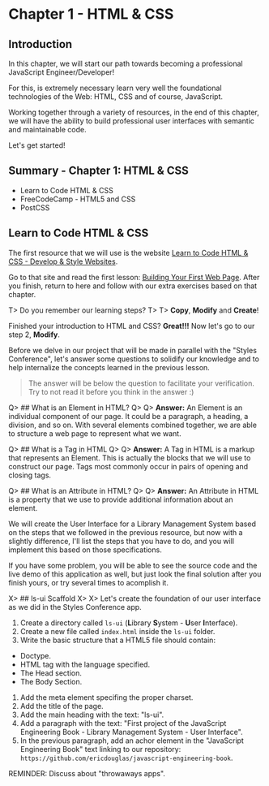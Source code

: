 # Chapter 1 - HTML & CSS

## Introduction
In this chapter, we will start our path towards becoming a professional JavaScript Engineer/Developer!

For this, is extremely necessary learn very well the foundational technologies of the Web: HTML, CSS and of course, JavaScript.

Working together through a variety of resources, in the end of this chapter, we will have the ability to build professional user interfaces with semantic and maintainable code.

Let's get started!

## Summary - Chapter 1: HTML & CSS

- Learn to Code HTML & CSS
- FreeCodeCamp - HTML5 and CSS
- PostCSS

## Learn to Code HTML & CSS

The first resource that we will use is the website [Learn to Code HTML & CSS - Develop & Style Websites](http://learn.shayhowe.com/html-css/).

Go to that site and read the first lesson: [Building Your First Web Page](http://learn.shayhowe.com/html-css/building-your-first-web-page/). After you finish, return to here and follow with our extra exercises based on that chapter.

T> Do you remember our learning steps?
T>
T> **Copy**, **Modify** and **Create**!

Finished your introduction to HTML and CSS? **Great!!!** Now let's go to our step 2, **Modify**.

Before we delve in our project that will be made in parallel with the "Styles Conference", let's answer some questions to solidify our knowledge and to help internalize the concepts learned in the previous lesson.

> The answer will be below the question to facilitate your verification. Try to not read it before you think in the answer :)

Q> ## What is an Element in HTML?
Q>
Q> **Answer:** An Element is an individual component of our page. It could be a paragraph, a heading, a division, and so on. With several elements combined together, we are able to structure a web page to represent what we want.

Q> ## What is a Tag in HTML
Q>
Q> **Answer:** A Tag in HTML is a markup that represents an Element. This is actually the blocks that we will use to construct our page. Tags most commonly occur in pairs of opening and closing tags.

Q> ## What is an Attribute in HTML?
Q>
Q> **Answer:** An Attribute in HTML is a property that we use to provide additional information about an element.

We will create the User Interface for a Library Management System based on the steps that we followed in the previous resource, but now with a slightly difference, I'll list the steps that you have to do, and you will implement this based on those specifications.

If you have some problem, you will be able to see the source code and the live demo of this application as well, but just look the final solution after you finish yours, or try several times to acomplish it.

X> ## ls-ui Scaffold
X>
X> Let's create the foundation of our user interface as we did in the Styles Conference app.

1. Create a directory called `ls-ui` (**L**ibrary **S**ystem - **U**ser **I**nterface).
1. Create a new file called `index.html` inside the `ls-ui` folder.
1. Write the basic structure that a HTML5 file should contain:
  - Doctype.
  - HTML tag with the language specified.
  - The Head section.
  - The Body Section.
1. Add the meta element specifing the proper charset.
1. Add the title of the page.
1. Add the main heading with the text: "ls-ui".
1. Add a paragraph with the text: "First project of the JavaScript Engineering Book - Library Management System - User Interface".
1. In the previous paragraph, add an achor element in the "JavaScript Engineering Book" text linking to our repository: `https://github.com/ericdouglas/javascript-engineering-book`.

REMINDER: Discuss about "throwaways apps".

